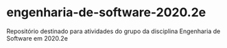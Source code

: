 # engenharia-de-software-2020.2e
Repositório destinado para atividades do grupo da disciplina Engenharia de Software em 2020.2e
